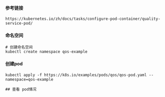 #### 参考链接
```shell script
https://kubernetes.io/zh/docs/tasks/configure-pod-container/quality-service-pod/
```

#### 命名空间
```shell script
# 创建命名空间
kubectl create namespace qos-example
```

#### 创建pod
```shell script
kubectl apply -f https://k8s.io/examples/pods/qos/qos-pod.yaml --namespace=qos-example

## 查看 pod情况
```